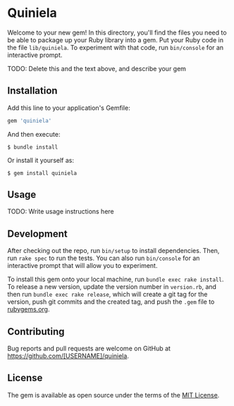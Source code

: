 # Quiniela

Welcome to your new gem! In this directory, you'll find the files you need to be able to package up your Ruby library into a gem. Put your Ruby code in the file `lib/quiniela`. To experiment with that code, run `bin/console` for an interactive prompt.

TODO: Delete this and the text above, and describe your gem

## Installation

Add this line to your application's Gemfile:

```ruby
gem 'quiniela'
```

And then execute:

    $ bundle install

Or install it yourself as:

    $ gem install quiniela

## Usage

TODO: Write usage instructions here

## Development

After checking out the repo, run `bin/setup` to install dependencies. Then, run `rake spec` to run the tests. You can also run `bin/console` for an interactive prompt that will allow you to experiment.

To install this gem onto your local machine, run `bundle exec rake install`. To release a new version, update the version number in `version.rb`, and then run `bundle exec rake release`, which will create a git tag for the version, push git commits and the created tag, and push the `.gem` file to [rubygems.org](https://rubygems.org).

## Contributing

Bug reports and pull requests are welcome on GitHub at https://github.com/[USERNAME]/quiniela.

## License

The gem is available as open source under the terms of the [MIT License](https://opensource.org/licenses/MIT).
